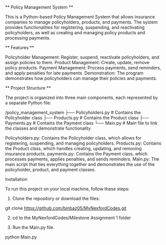 ** Policy Management System **

This is a Python-based Policy Management System that allows insurance companies to manage policyholders, products, and payments. The system provides functionalities for registering, suspending, and reactivating policyholders, as well as creating and managing policy products and processing payments.

** Features **

Policyholder Management: Register, suspend, reactivate policyholders, and assign policies to them.
Product Management: Create, update, remove policy products.
Payment Management: Process payments, send reminders, and apply penalties for late payments.
Demonstration: The program demonstrates how policyholders can manage their policies and payments.

** Project Structure **

The project is organized into three main components, each represented by a separate Python file:

/policy_management_system
    ├── Policyholders.py  # Contains the Policyholder class
    ├── Products.py       # Contains the Product class
    ├── Payments.py       # Contains the Payment class
    └── Main.py          # Main file to link the classes and demonstrate functionality

Policyholders.py: Contains the Policyholder class, which allows for registering, suspending, and managing policyholders.
Products.py: Contains the Product class, which handles creating, updating, and removing insurance products.
payments.py: Contains the Payment class, which processes payments, applies penalties, and sends reminders.
Main.py: The main script that ties everything together and demonstrates the use of the policyholder, product, and payment classes.

Installation

To run this project on your local machine, follow these steps:
1. Clone the repository or download the files:

git clone https://github.com/binbaz05/MyNexfordCodes.git

2.  cd to the MyNexfordCodes/Milestone Assignment 1 folder

3. Run the Main.py file.

python Main.py